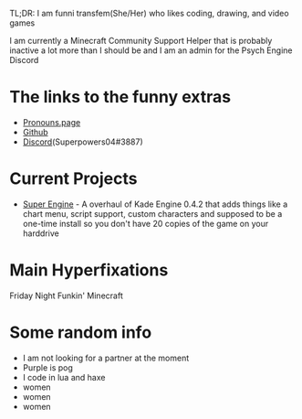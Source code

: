 TL;DR: I am funni transfem(She/Her) who likes coding, drawing, and video games

I am currently a Minecraft Community Support Helper that is probably inactive a lot more than I should be and I am an admin for the Psych Engine Discord

# The links to the funny extras
- [Pronouns.page](https://en.pronouns.page/@superpowers04)
- [Github](https://github.com/superpowers04)
- [Discord](https://discordapp.com/users/267737465152864256)(Superpowers04#3887)
# Current Projects
* [Super Engine](https://github.com/superpowers04/Super-Engine) - A overhaul of Kade Engine 0.4.2 that adds things like a chart menu, script support, custom characters and supposed to be a one-time install so you don't have 20 copies of the game on your harddrive
# Main Hyperfixations
Friday Night Funkin'
Minecraft

# Some random info
- I am not looking for a partner at the moment
- Purple is pog
- I code in lua and haxe
- women
- women
- women
